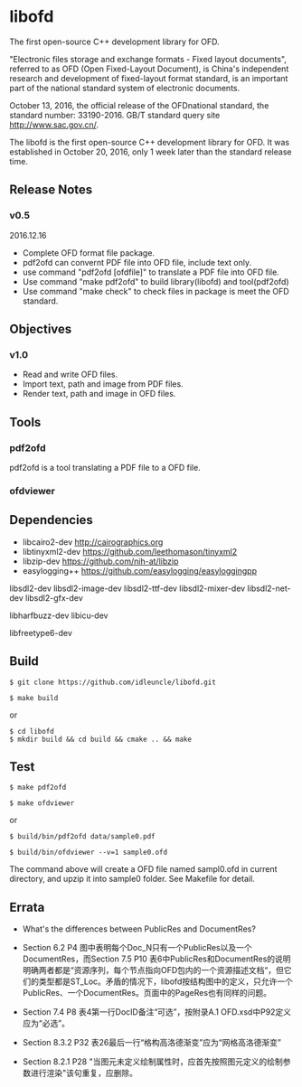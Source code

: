 # libofd
The first open-source C++ development library for OFD.

"Electronic files storage and exchange formats - Fixed layout documents", referred to as OFD (Open Fixed-Layout Document), is China's independent research and development of fixed-layout format standard, is an important part of the national standard system of electronic documents.  

October 13, 2016, the official release of the OFDnational standard, the standard number: 33190-2016. GB/T standard query site http://www.sac.gov.cn/.

The libofd is the first open-source C++ development library for OFD. It was established in October 20, 2016, only 1 week later than the standard release time. 

## Release Notes

### v0.5

2016.12.16

- Complete OFD format file package.
- pdf2ofd can convernt PDF file into OFD file, include text only.
- use command "pdf2ofd <pdffile> [ofdfile]" to translate a PDF file into OFD file.
- Use command "make pdf2ofd" to build library(libofd) and tool(pdf2ofd)
- Use command "make check" to check files in package is meet the OFD standard.

## Objectives

### v1.0

- Read and write OFD files.
- Import text, path and image from PDF files.
- Render text, path and image in OFD files.

## Tools

### pdf2ofd

pdf2ofd is a tool translating a PDF file to a OFD file.

### ofdviewer


## Dependencies

- libcairo2-dev http://cairographics.org
- libtinyxml2-dev https://github.com/leethomason/tinyxml2  
- libzip-dev https://github.com/nih-at/libzip 
- easylogging++ https://github.com/easylogging/easyloggingpp

libsdl2-dev
libsdl2-image-dev
libsdl2-ttf-dev
libsdl2-mixer-dev
libsdl2-net-dev
libsdl2-gfx-dev

libharfbuzz-dev
libicu-dev

libfreetype6-dev

## Build

```
$ git clone https://github.com/idleuncle/libofd.git
```

```
$ make build
```

or

```
$ cd libofd
$ mkdir build && cd build && cmake .. && make
```

## Test

```
$ make pdf2ofd

$ make ofdviewer
```

or 

```
$ build/bin/pdf2ofd data/sample0.pdf

$ build/bin/ofdviewer --v=1 sample0.ofd
```
The command above will create a OFD file named sampl0.ofd in current directory, and upzip it into sample0 folder. See Makefile for detail.


## Errata

- What's the differences between PublicRes and DocumentRes?

- Section 6.2 P4 图中表明每个Doc\_N只有一个PublicRes以及一个DocumentRes，而Section 7.5 P10 表6中PublicRes和DocumentRes的说明明确两者都是“资源序列，每个节点指向OFD包内的一个资源描述文档“，但它们的类型都是ST\_Loc。矛盾的情况下，libofd按结构图中的定义，只允许一个PublicRes、一个DocumentRes。页面中的PageRes也有同样的问题。

- Section 7.4 P8 表4第一行DocID备注“可选”，按附录A.1 OFD.xsd中P92定义应为“必选”。

- Section 8.3.2 P32 表26最后一行“格构高洛德渐变”应为“网格高洛德渐变”

- Section 8.2.1 P28 "当图元未定义绘制属性时，应首先按照图元定义的绘制参数进行渲染"该句重复，应删除。

